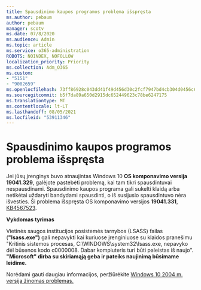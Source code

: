 ```yaml
---
title: Spausdinimo kaupos programos problema išspręsta
ms.author: pebaum
author: pebaum
manager: scotv
ms.date: 07/8/2020
ms.audience: Admin
ms.topic: article
ms.service: o365-administration
ROBOTS: NOINDEX, NOFOLLOW
localization_priority: Priority
ms.collection: Adm_O365
ms.custom:
- "5151"
- "9002659"
ms.openlocfilehash: 73ff86928c043dd41f49d456d30c2fcf7947bd4cb304d0456c634d4fa5808239
ms.sourcegitcommit: b5f7da89a650d2915dc652449623c78be6247175
ms.translationtype: MT
ms.contentlocale: lt-LT
ms.lasthandoff: 08/05/2021
ms.locfileid: "53911346"
---
```

# <a name="print-spooler-issue-is-resolved"></a>Spausdinimo kaupos programos problema išspręsta

Jei jūsų įrenginys buvo atnaujintas Windows 10 **OS komponavimo versija 19041.329**, galėjote pastebėti problemą, kai tam tikri spausdintuvai nespausdinami.   Spausdinimo kaupos programa gali sukelti klaidą arba netikėtai uždaryti bandydami spausdinti, o iš susijusio spausdintuvo nėra išvesties. Ši problema išspręsta OS komponavimo versijos  **19041.331**, [KB4567523](https://support.microsoft.com/help/4567523/windows-10-update-kb4567523).  

**Vykdomas tyrimas**

Vietinės saugos institucijos posistemės tarnybos (LSASS) failas (**"Isass.exe")** gali nepavykti kai kuriuose įrenginiuose su klaidos pranešimu "Kritinis sistemos procesas, C:\WINDOWS\system32\Isass.exe, nepavyko dėl būsenos kodo c0000008. Dabar kompiuteris turi būti paleistas iš naujo".  **"Microsoft" dirba su skiriamąją geba ir pateiks naujinimą būsimame leidime.**

Norėdami gauti daugiau informacijos, peržiūrėkite [Windows 10 2004 m. versija žinomas problemas.](https://docs.microsoft.com/windows/release-information/status-windows-10-2004#442msgdesc)